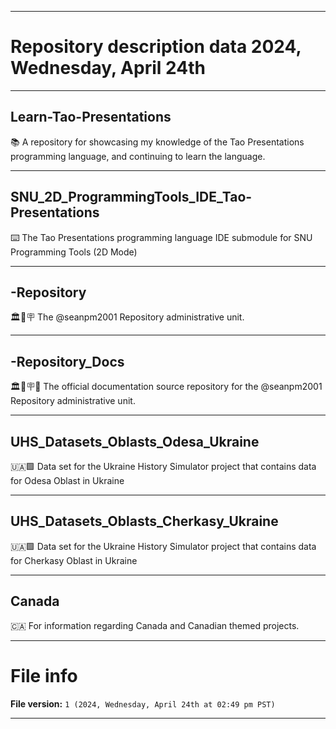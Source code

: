 
***

# Repository description data 2024, Wednesday, April 24th

---

## Learn-Tao-Presentations

📚️ A repository for showcasing my knowledge of the Tao Presentations programming language, and continuing to learn the language. 

---

## SNU_2D_ProgrammingTools_IDE_Tao-Presentations

⌨️ The Tao Presentations programming language IDE submodule for SNU Programming Tools (2D Mode)

---

## -Repository

🏛️📙️🪧️ The @seanpm2001 Repository administrative unit.

---

## -Repository_Docs

🏛️📙️🪧️📖️ The official documentation source repository for the @seanpm2001 Repository administrative unit.

---

## UHS_Datasets_Oblasts_Odesa_Ukraine

🇺🇦️🟩️ Data set for the Ukraine History Simulator project that contains data for Odesa Oblast in Ukraine

---

## UHS_Datasets_Oblasts_Cherkasy_Ukraine

🇺🇦️🟩️ Data set for the Ukraine History Simulator project that contains data for Cherkasy Oblast in Ukraine

---

## Canada

🇨🇦️ For information regarding Canada and Canadian themed projects. 

***

# File info

**File version:** `1 (2024, Wednesday, April 24th at 02:49 pm PST)`

***

